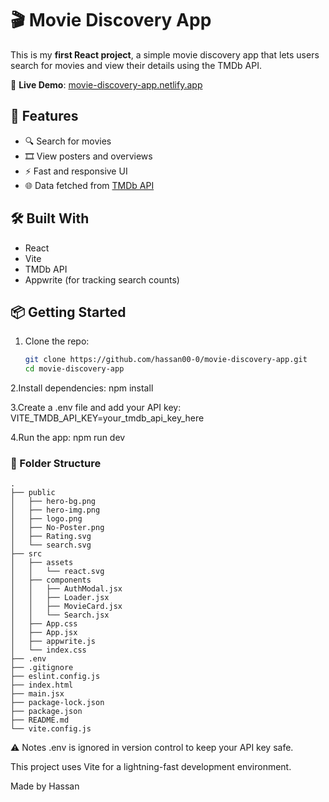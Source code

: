 # 🎬 Movie Discovery App

This is my **first React project**, a simple movie discovery app that lets users search for movies and view their details using the TMDb API.

🔗 **Live Demo**: [movie-discovery-app.netlify.app](https://movie-discovery-app.netlify.app)

## 🚀 Features
- 🔍 Search for movies
- 🎞️ View posters and overviews
- ⚡ Fast and responsive UI
- 🌐 Data fetched from [TMDb API](https://www.themoviedb.org/documentation/api)

## 🛠️ Built With
- React
- Vite
- TMDb API
- Appwrite (for tracking search counts)

## 📦 Getting Started

1. Clone the repo:
   ```bash
   git clone https://github.com/hassan00-0/movie-discovery-app.git
   cd movie-discovery-app
   
2.Install dependencies:
npm install

3.Create a .env file and add your API key:
VITE_TMDB_API_KEY=your_tmdb_api_key_here

4.Run the app:
npm run dev

### 📁 Folder Structure

```
.
├── public
│   ├── hero-bg.png
│   ├── hero-img.png
│   ├── logo.png
│   ├── No-Poster.png
│   ├── Rating.svg
│   └── search.svg
├── src
│   ├── assets
│   │   └── react.svg
│   ├── components
│   │   ├── AuthModal.jsx
│   │   ├── Loader.jsx
│   │   ├── MovieCard.jsx
│   │   └── Search.jsx
│   ├── App.css
│   ├── App.jsx
│   ├── appwrite.js
│   └── index.css
├── .env
├── .gitignore
├── eslint.config.js
├── index.html
├── main.jsx
├── package-lock.json
├── package.json
├── README.md
└── vite.config.js
```

⚠️ Notes
.env is ignored in version control to keep your API key safe.

This project uses Vite for a lightning-fast development environment.

Made by Hassan
